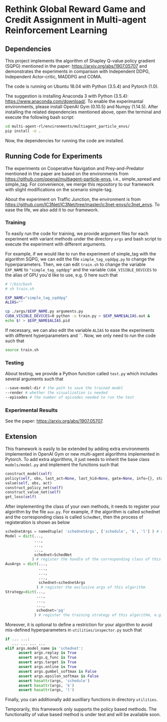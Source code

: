 # Rethink Global Reward Game and Credit Assignment in Multi-agent Reinforcement Learning

## Dependencies
This project implements the algorithm of Shapley Q-value policy gradient (SQPG) mentioned in the paper: https://arxiv.org/abs/1907.05707 and demonstrates the experiments in comparison with Independent DDPG, Independent Actor-critic, MADDPG and COMA.  

The code is running on Ubuntu 18.04 with Python (3.5.4) and Pytorch (1.0).

The suggestion is installing Anaconda 3 with Python (3.5.4): https://www.anaconda.com/download/.
To enable the experimantal environments, please install OpenAI Gym (0.10.5) and Numpy (1.14.5).
After installing the related dependencies mentioned above, open the terminal and execute the following bash script:
```bash
cd multi-agent-rl/environments/multiagent_particle_envs/
pip install -e .
```

Now, the dependencies for running the code are installed.

## Running Code for Experiments
The experiments on Cooperative Navigation and Prey-and-Predator mentioned in the paper are based on the environments from https://github.com/openai/multiagent-particle-envs, i.e., simple_spread and simple_tag. For convenience, we merge this repository to our framework with slight modifications on the scenario simple-tag.

About the experiment on Traffic Junction, the environment is from https://github.com/IC3Net/IC3Net/tree/master/ic3net-envs/ic3net_envs. To ease the life, we also add it to our framework.

### Training
To easily run the code for training, we provide argument files for each experiment with variant methods under the directory `args` and bash script to execute the experiment with different arguments.

For example, if we would like to run the experiment of simple_tag with the algorithm SQPG, we can edit the file `simple_tag_sqddpg.py` to change the hyperparameters. Then, we can edit `train.sh` to change the variable `EXP_NAME` to `"simple_tag_sqddpg"` and the variable `CUDA_VISIBLE_DEVICES` to the alias of GPU you'd like to use, e.g. 0 here such that
```bash
# !/bin/bash
# sh train.sh

EXP_NAME="simple_tag_sqddpg"
ALIAS=""

cp ./args/$EXP_NAME.py arguments.py
CUDA_VISIBLE_DEVICES=0 python -u train.py > $EXP_NAME$ALIAS.out &
echo $! > $EXP_NAME$ALIAS.pid
```

If necessary, we can also edit the variable `ALIAS` to ease the experiments with different hyperparameters and ``.
Now, we only need to run the code such that
```bash
source train.sh
```

### Testing
About testing, we provide a Python function called `test.py` which includes several arguments such that
```bash
--save-model-dir # the path to save the trained model
--render # whether the visualization is needed
--episodes # the number of episodes needed to run the test
```

### Experimental Results
See the paper: https://arxiv.org/abs/1907.05707.

## Extension
This framework is easily to be extended by adding extra environments implemented in OpenAI Gym or new multi-agent algorithms implemented in Pytorch. To add extra algorithms, it just needs to inherit the base class `models/model.py` and implement the functions such that
```python
construct_model(self)
policy(self, obs, last_act=None, last_hid=None, gate=None, info={}, stat={})
value(self, obs, act)
construct_policy_net(self)
construct_value_net(self)
get_loss(self)
```

After implementing the class of your own methods, it needs to register your algorithm by the file `aux.py`. For example, if the algorithm is called schednet and the corresponding class is called `SchedNet`, then the process of registeration is shown as below
```python
schednetArgs = namedtuple( 'schednetArgs', ['schedule', 'k', 'l'] ) # define the exclusive hyperparameters of this algorithm
Model = dict(...,
             ...,
             ...,
             ...,
             schednet=SchedNet
            ) # register the handle of the corresponding class of this algorithm
AuxArgs = dict(...,
               ...,
               ...,
               ...,
               schednet=schednetArgs
              ) # register the exclusive args of this algorithm
Strategy=dict(...,
              ...,
              ...,
              ...,
              schednet='pg'
             ) # register the training strategy of this algorithm, e.g., 'pg' or 'q'
```

Moreover, it is optional to define a restriction for your algorithm to avoid mis-defined hyperparameters in `utilities/inspector.py` such that
```python
if ... ...:
   ... ... ... ...
elif args.model_name is 'schednet':
      assert args.replay is True
      assert args.q_func is True
      assert args.target is True
      assert args.online is True
      assert args.gumbel_softmax is False
      assert args.epsilon_softmax is False
      assert hasattr(args, 'schedule')
      assert hasattr(args, 'k')
      assert hasattr(args, 'l')
```

Finally, you can additionally add auxilliary functions in directory `utilities`.

Temporarily, this framework only supports the policy based methods. The functionality of value based method is under test and will be available soon.
